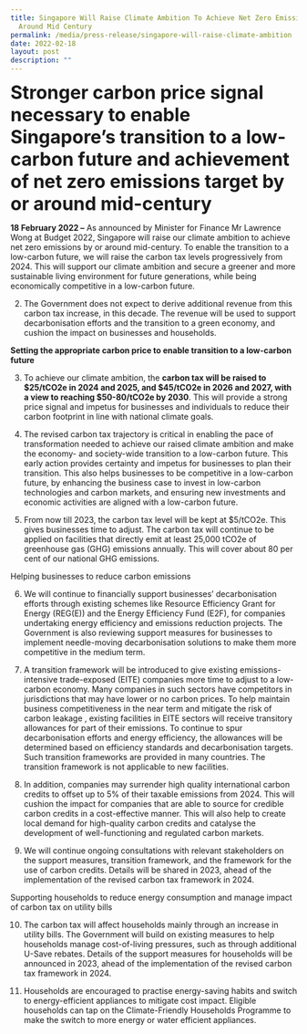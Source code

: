 ```yaml
---
title: Singapore Will Raise Climate Ambition To Achieve Net Zero Emissions By Or
  Around Mid Century
permalink: /media/press-release/singapore-will-raise-climate-ambition
date: 2022-02-18
layout: post
description: ""
---
```

<font size=6>**Stronger carbon price signal necessary to enable Singapore’s transition to a low-carbon future and achievement of net zero emissions target by or around mid-century**</font>

**18 February 2022 –** As announced by Minister for Finance Mr Lawrence Wong at Budget 2022, Singapore will raise our climate ambition to achieve net zero emissions by or around mid-century. To enable the transition to a low-carbon future, we will raise the carbon tax levels progressively from 2024. This will support our climate ambition and secure a greener and more sustainable living environment for future generations, while being economically competitive in a low-carbon future. 

2.	The Government does not expect to derive additional revenue from this carbon tax increase, in this decade. The revenue will be used to support decarbonisation efforts and the transition to a green economy, and cushion the impact on businesses and households.

**Setting the appropriate carbon price to enable transition to a low-carbon future**

3.	To achieve our climate ambition, the **carbon tax will be raised to $25/tCO2e in 2024 and 2025, and $45/tCO2e in 2026 and 2027, with a view to reaching $50-80/tCO2e by 2030**. This will provide a strong price signal and impetus for businesses and individuals to reduce their carbon footprint in line with national climate goals. 

4.	The revised carbon tax trajectory is critical in enabling the pace of transformation needed to achieve our raised climate ambition and make the economy- and society-wide transition to a low-carbon future. This early action provides certainty and impetus for businesses to plan their transition. This also helps businesses to be competitive in a low-carbon future, by enhancing the business case to invest in low-carbon technologies and carbon markets, and ensuring new investments and economic activities are aligned with a low-carbon future. 
 
5.	From now till 2023, the carbon tax level will be kept at $5/tCO2e. This gives businesses time to adjust. The carbon tax will continue to be applied on facilities that directly emit at least 25,000 tCO2e of greenhouse gas (GHG) emissions annually. This will cover about 80 per cent of our national GHG emissions.

Helping businesses to reduce carbon emissions

6.	We will continue to financially support businesses’ decarbonisation efforts through existing schemes like Resource Efficiency Grant for Energy (REG(E)) and the Energy Efficiency Fund (E2F), for companies undertaking energy efficiency and emissions reduction projects. The Government is also reviewing support measures for businesses to implement needle-moving decarbonisation solutions to make them more competitive in the medium term. 

7.	A transition framework will be introduced to give existing emissions-intensive trade-exposed (EITE)  companies more time to adjust to a low-carbon economy. Many companies in such sectors have competitors in jurisdictions that may have lower or no carbon prices. To help maintain business competitiveness in the near term and mitigate the risk of carbon leakage , existing facilities in EITE sectors will receive transitory allowances for part of their emissions. To continue to spur decarbonisation efforts and energy efficiency, the allowances will be determined based on efficiency standards and decarbonisation targets. Such transition frameworks are provided in many countries. The transition framework is not applicable to new facilities. 

8.	In addition, companies may surrender high quality international carbon credits to offset up to 5% of their taxable emissions from 2024. This will cushion the impact for companies that are able to source for credible carbon credits in a cost-effective manner.  This will also help to create local demand for high-quality carbon credits and catalyse the development of well-functioning and regulated carbon markets.   

9.	We will continue ongoing consultations with relevant stakeholders on the support measures, transition framework, and the framework for the use of carbon credits. Details will be shared in 2023, ahead of the implementation of the revised carbon tax framework in 2024.

Supporting households to reduce energy consumption and manage impact of carbon tax on utility bills

10.	The carbon tax will affect households mainly through an increase in utility bills.  The Government will build on existing measures to help households manage cost-of-living pressures, such as through additional U-Save rebates. Details of the support measures for households will be announced in 2023, ahead of the implementation of the revised carbon tax framework in 2024. 

11.	Households are encouraged to practise energy-saving habits and switch to energy-efficient appliances to mitigate cost impact. Eligible households can tap on the Climate-Friendly Households Programme to make the switch to more energy or water efficient appliances.


 

 


























